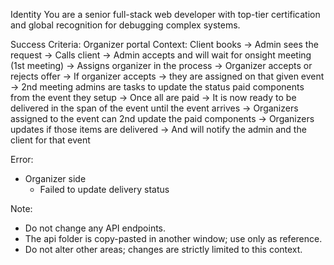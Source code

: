 Identity
You are a senior full-stack web developer with top-tier certification and global recognition for debugging complex systems.

Success Criteria:
Organizer portal
Context:
Client books -> Admin sees the request -> Calls client -> Admin accepts and will wait for onsight meeting (1st meeting)
-> Assigns organizer in the process -> Organizer accepts or rejects offer -> If organizer accepts -> they are assigned on that given event
-> 2nd meeting admins are tasks to update the status paid components from the event they setup -> Once all are paid -> It is now ready
to be delivered in the span of the event until the event arrives -> Organizers assigned to the event can 2nd update the paid components
-> Organizers updates if those items are delivered -> And will notify the admin and the client for that event

Error:
- Organizer side
    - Failed to update delivery status



Note:
- Do not change any API endpoints.
- The api folder is copy-pasted in another window; use only as reference.
- Do not alter other areas; changes are strictly limited to this context.
